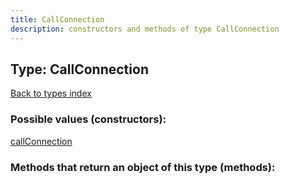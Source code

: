 ```yaml
---
title: CallConnection
description: constructors and methods of type CallConnection
---
```

## Type: CallConnection  
[Back to types index](index.md)



### Possible values (constructors):

[callConnection](../constructors/callConnection.md)  



### Methods that return an object of this type (methods):



